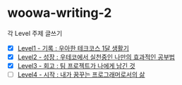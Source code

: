 # woowa-writing-2

각 Level 주제 글쓰기

- [x] [Level1 - 기록 : 우아한 테크코스 1달 생활기](https://github.com/lowoon/woowa-writing-2/tree/lowoon/Level1%20-%20기록)
- [x] [Level2 - 성장 : 우테코에서 실천중인 나만의 효과적인 공부법](https://github.com/lowoon/woowa-writing-2/tree/lowoon/Level2%20-%20성장)
- [x] [Level3 - 회고 : 팀 프로젝트가 나에게 남긴 것](https://github.com/lowoon/woowa-writing-2/tree/lowoon/Level3%20-%20회고)
- [ ] [Level4 - 시작 : 내가 꿈꾸는 프로그래머로서의 삶](https://github.com/lowoon/woowa-writing-2/tree/lowoon/Level4%20-%20시작)
